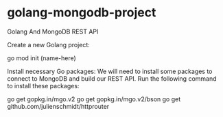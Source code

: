 # golang-mongodb-project
Golang And MongoDB REST API 

Create a new Golang project:

go mod init (name-here)

Install necessary Go packages:
We will need to install some packages to connect to MongoDB and build our REST API. Run the following command to install these packages:

go get gopkg.in/mgo.v2
go get gopkg.in/mgo.v2/bson
go get github.com/julienschmidt/httprouter
